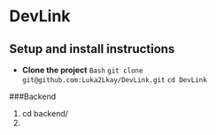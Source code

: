 # DevLink

## Setup and install instructions
- **Clone the project**
`Bash`
`git clone git@github.com:Luka2Lkay/DevLink.git`
`cd DevLink`

###Backend
1. cd backend/
2.
